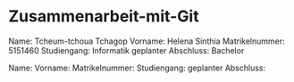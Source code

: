 # Zusammenarbeit-mit-Git

Name: Tcheum-tchoua Tchagop
Vorname: Helena  Sinthia 
Matrikelnummer: 5151460
Studiengang: Informatik
geplanter Abschluss: Bachelor

Name: 
Vorname: 
Matrikelnummer: 
Studiengang: 
geplanter Abschluss: 
